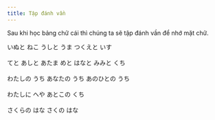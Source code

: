 ```yaml
---
title: Tập đánh vần
---
```



<Intro>

Sau khi học bảng chữ cái thì chúng ta sẽ tập đánh vần để nhớ mặt chữ.

</Intro>

<JaSL>いぬと  ねこ</JaSL>
<JaSL>うしと  うま</JaSL>
<JaSL>つくえと  いす</JaSL>
<br />
<br />
<JaSL>てと  あしと  あたま</JaSL>
<JaSL>めと  はなと  みみと  くち</JaSL>
<br />
<br />
<JaSL>わたしの  うち</JaSL>
<JaSL>あなたの  うち</JaSL>
<JaSL>あのひとの  うち</JaSL>
<br />
<br />
<JaSL>わたしに  へや</JaSL>
<JaSL>あとこの  くち</JaSL>
<br />
<br />
<JaSL>さくらの  はな</JaSL>
<JaSL>さくの  はな</JaSL>